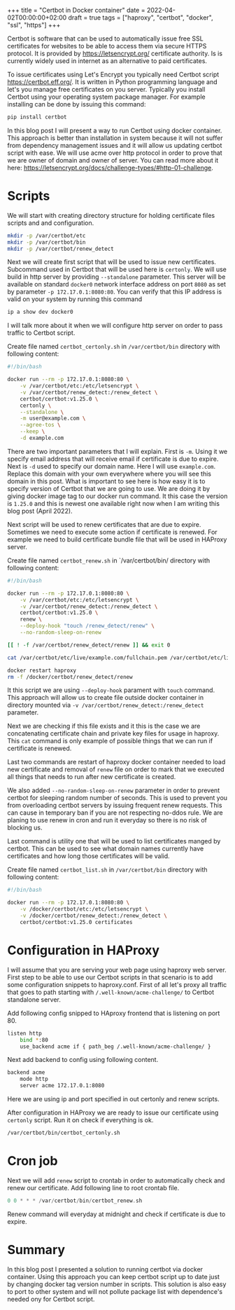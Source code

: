 +++
title = "Certbot in Docker container"
date = 2022-04-02T00:00:00+02:00
draft = true
tags = ["haproxy", "certbot", "docker", "ssl", "https"]
+++

Certbot is software that can be used to automatically issue free SSL
certificates for websites to be able to access them via secure HTTPS protocol.
It is provided by https://letsencrypt.org/
certificate authority. Is is currently widely used in internet as an
alternative to paid certificates.

To issue certificates using Let's Encrypt you typically need Certbot script
https://certbot.eff.org/. It is written in Python programming language and
let's you manage free certificates on you server. Typically you install
Certbot using your operating system package manager. For example installing
can be done by issuing this command:

```bash
pip install certbot
```

In this blog post I will present a way to run Certbot using docker container.
This approach is better than installation in system because it will not suffer
from dependency management issues and it will allow us updating certbot 
script with ease. We will use acme over http protocol in order to prove that
we are owner of domain and owner of server. You can read more about it here:
https://letsencrypt.org/docs/challenge-types/#http-01-challenge.


# Scripts

We will start with creating directory structure for holding certificate files
scripts and and configuration.

```bash
mkdir -p /var/certbot/etc
mkdir -p /var/certbot/bin
mkdir -p /var/certbot/renew_detect
```

Next we will create first script that will be used to issue new certificates.
Subcommand used in Certbot that will be used here is `certonly`. We will use
build in http server by providing `--standalone` parameter. This server
will be available on standard `docker0` network interface address on port `8080`
as set by parameter `-p 172.17.0.1:8080:80`. You can verify that this IP
address is valid on your system by running this command

```bash
ip a show dev docker0
```

I will talk more
about it when we will configure http server on order to pass traffic to
Certbot script.

Create file named `certbot_certonly.sh` in `/var/certbot/bin` directory
with following content:

```bash
#!/bin/bash

docker run --rm -p 172.17.0.1:8080:80 \
    -v /var/certbot/etc:/etc/letsencrypt \
    -v /var/certbot/renew_detect:/renew_detect \
    certbot/certbot:v1.25.0 \
    certonly \
    --standalone \
    -m user@example.com \
    --agree-tos \
    --keep \
    -d example.com
```

There are two important parameters that I will explain. First is `-m`. Using it
we specify email address that will receive email if certificate is due to expire.
Next is `-d` used to specify our domain name. Here I will use `example.com`. Replace
this domain with your own everywhere where you will see this domain in this post.
What is important to see here is how easy it is to specify version of Certbot
that we are going to use. We are doing it by giving docker image tag to our
docker run command. It this case the version is `1.25.0` and this is newest
one available right now when I am writing this blog post (April 2022).

Next script will be used to renew certificates that are due to expire.
Sometimes we need to execute some action if certificate is renewed. For example
we need to build certificate bundle file that will be used in HAProxy server.

Create file named `certbot_renew.sh` in `/var/certbot/bin/ directory
with following content:
```bash
#!/bin/bash

docker run --rm -p 172.17.0.1:8080:80 \
    -v /var/certbot/etc:/etc/letsencrypt \
    -v /var/certbot/renew_detect:/renew_detect \
    certbot/certbot:v1.25.0 \
    renew \
    --deploy-hook "touch /renew_detect/renew" \
    --no-random-sleep-on-renew

[[ ! -f /var/certbot/renew_detect/renew ]] && exit 0

cat /var/certbot/etc/live/example.com/fullchain.pem /var/certbot/etc/live/example.com/privkey.pem > /docker/certbot/etc/live/example.com/cert-privkey-chain.pem

docker restart haproxy
rm -f /docker/certbot/renew_detect/renew
```

It this script we are using `--deploy-hook` parament with `touch` command.
This approach will allow us to create file outside docker container in directory
mounted via `-v /var/certbot/renew_detect:/renew_detect` parameter.

Next we are
checking if this file exists and it this is the case we are concatenating
certificate chain and private key files for usage in haproxy. This `cat` command 
is only example of possible things that we can run if certificate is renewed.

Last two commands are restart of haproxy docker container needed to load new
certificate and removal of `renew` file on order to mark that we executed all
things that needs to run after new certificate is created.

We also added `--no-random-sleep-on-renew` parameter in order to prevent
certbot for sleeping random number of seconds. This is used to prevent
you from overloading certbot servers by issuing frequent renew requests.
This can cause in temporary ban if you are not respecting no-ddos rule.
We are planing to use renew in cron and run it everyday so there is no
risk of blocking us.

Last command is utility one that will be used to list certificates manged by
certbot. This can be used to see what domain names currently have certificates
and how long those certificates will be valid.

Create file named `certbot_list.sh` in `/var/certbot/bin` directory
with following content:
```bash
#!/bin/bash

docker run --rm -p 172.17.0.1:8080:80 \
    -v /docker/certbot/etc:/etc/letsencrypt \
    -v /docker/certbot/renew_detect:/renew_detect \
    certbot/certbot:v1.25.0 certificates
```

# Configuration in HAProxy

I will assume that you are serving your web page using haproxy web server.
First step to be able to use our Certbot scripts in that scenario is to add
some configuration snippets to haproxy.conf. First of all
let's proxy all traffic that goes to path starting with `/.well-known/acme-challenge/`
to Certbot standalone server.

Add following config snipped to HAproxy frontend that is listening on port 80.
```sh
listen http
    bind *:80
    use_backend acme if { path_beg /.well-known/acme-challenge/ }
```

Next add backend to config using following content.
```sh
backend acme
    mode http
    server acme 172.17.0.1:8080
```

Here we are using ip and port specified in out certonly and renew scripts.

After configuration in HAProxy we are ready to issue our certificate using
`certonly` script. Run it on check if everything is ok.

```bash
/var/certbot/bin/certbot_certonly.sh
```

# Cron job

Next we will add `renew` script to crontab in order to automatically check
and renew our certificate. Add following line to root crontab file.

```c
0 0 * * * /var/certbot/bin/certbot_renew.sh
```

Renew command will everyday at midnight and check if certificate is due to expire.

# Summary

In this blog post I presented a solution to running certbot via docker container.
Using this approach you can keep certbot script up to date just by changing
docker tag version number in scripts. This solution is also easy to port to other system
and will not pollute package list with dependence's needed ony for Certbot script.
